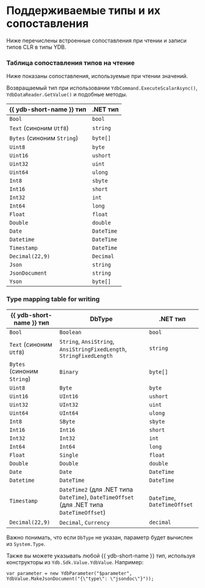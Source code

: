 # Поддерживаемые типы и их сопоставления

Ниже перечислены встроенные сопоставления при чтении и записи типов CLR в типы YDB.

### Таблица сопоставления типов на чтение

Ниже показаны сопоставления, используемые при чтении значений.

Возвращаемый тип при использовании `YdbCommand.ExecuteScalarAsync()`, `YdbDataReader.GetValue()` и подобные методы.

| {{ ydb-short-name }} тип   | .NET тип   |
|----------------------------|------------|
| `Bool`                     | `bool`     |
| `Text` (синоним `Utf8`)    | `string`   |
| `Bytes` (синоним `String`) | `byte[]`   |
| `Uint8`                    | `byte`     |
| `Uint16`                   | `ushort`   |
| `Uint32`                   | `uint`     |
| `Uint64`                   | `ulong`    |
| `Int8`                     | `sbyte`    |
| `Int16`                    | `short`    |
| `Int32`                    | `int`      |
| `Int64`                    | `long`     |
| `Float`                    | `float`    |
| `Double`                   | `double`   |
| `Date`                     | `DateTime` |
| `Datetime`                 | `DateTime` |
| `Timestamp`                | `DateTime` |
| `Decimal(22,9)`            | `Decimal`  |
| `Json`                     | `string`   |
| `JsonDocument`             | `string`   |
| `Yson`                     | `byte[]`   |

### Type mapping table for writing

| {{ ydb-short-name }} тип   | DbType                                                                                    | .NET тип                     |
|----------------------------|-------------------------------------------------------------------------------------------|------------------------------|
| `Bool`                     | `Boolean`                                                                                 | `bool`                       |
| `Text` (синоним `Utf8`)    | `String`, `AnsiString`, `AnsiStringFixedLength`, `StringFixedLength`                      | `string`                     |
| `Bytes` (синоним `String`) | `Binary`                                                                                  | `byte[]`                     |
| `Uint8`                    | `Byte`                                                                                    | `byte`                       |
| `Uint16`                   | `UInt16`                                                                                  | `ushort`                     |
| `Uint32`                   | `UInt32`                                                                                  | `uint`                       |
| `Uint64`                   | `UInt64`                                                                                  | `ulong`                      |
| `Int8`                     | `SByte`                                                                                   | `sbyte`                      |
| `Int16`                    | `Int16`                                                                                   | `short`                      |
| `Int32`                    | `Int32`                                                                                   | `int`                        |
| `Int64`                    | `Int64`                                                                                   | `long`                       |
| `Float`                    | `Single`                                                                                  | `float`                      |
| `Double`                   | `Double`                                                                                  | `double`                     |
| `Date`                     | `Date`                                                                                    | `DateTime`                   |
| `Datetime`                 | `DateTime`                                                                                | `DateTime`                   |
| `Timestamp`                | `DateTime2` (для .NET типа `DateTime`), `DateTimeOffset` (для .NET типа `DateTimeOffset`) | `DateTime`, `DateTimeOffset` |
| `Decimal(22,9)`            | `Decimal`, `Currency`                                                                     | `decimal`                    |

Важно понимать, что если `DbType` не указан, параметр будет вычислен из `System.Type`.

Также вы можете указывать любой {{ ydb-short-name }} тип, используя конструкторы из `Ydb.Sdk.Value.YdbValue`. Например:

```с#
var parameter = new YdbParameter("$parameter", YdbValue.MakeJsonDocument("{\"type\": \"jsondoc\"}")); 
```
